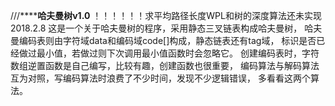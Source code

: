 ///******************哈夫曼树v1.0**************
！！！！！！求平均路径长度WPL和树的深度算法还未实现
2018.2.8
这是一个关于哈夫曼树的程序，采用静态三叉链表构成哈夫曼树，
哈夫曼编码表则由字符域data和编码域code[]构成，静态链表还有tag域，
标识是否已经做过最小值，若做过则下次调用最小值函数时会忽略它。
创建编码表时，字符数组逆置函数是自己编写，比较有趣，创建函数也很重要，
编码算法与解码算法互为对照，写编码算法时浪费了不少时间，发现不少逻辑错误，
多看看这两个算法。